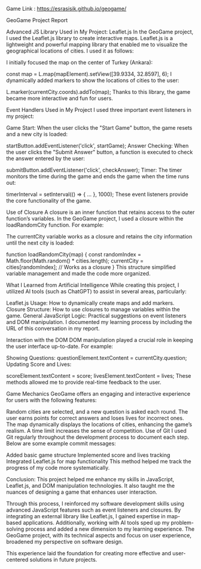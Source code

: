 Game Link :
https://esrasisik.github.io/geogame/

GeoGame Project Report

Advanced JS Library Used in My Project: Leaflet.js
In the GeoGame project, I used the Leaflet.js library to create interactive maps. Leaflet.js is a lightweight and powerful mapping library that enabled me to visualize the geographical locations of cities. I used it as follows:

I initially focused the map on the center of Turkey (Ankara):

const map = L.map(mapElement).setView([39.9334, 32.8597], 6);
I dynamically added markers to show the locations of cities to the user:

L.marker(currentCity.coords).addTo(map);
Thanks to this library, the game became more interactive and fun for users.

Event Handlers Used in My Project
I used three important event listeners in my project:

Game Start:
When the user clicks the "Start Game" button, the game resets and a new city is loaded:

startButton.addEventListener('click', startGame);
Answer Checking:
When the user clicks the "Submit Answer" button, a function is executed to check the answer entered by the user:

submitButton.addEventListener('click', checkAnswer);
Timer:
The timer monitors the time during the game and ends the game when the time runs out:

timerInterval = setInterval(() => { ... }, 1000);
These event listeners provide the core functionality of the game.

Use of Closure
A closure is an inner function that retains access to the outer function’s variables. In the GeoGame project, I used a closure within the loadRandomCity function. For example:

The currentCity variable works as a closure and retains the city information until the next city is loaded:

function loadRandomCity(map) {
    const randomIndex = Math.floor(Math.random() * cities.length);
    currentCity = cities[randomIndex]; // Works as a closure
}
This structure simplified variable management and made the code more organized.

What I Learned from Artificial Intelligence
While creating this project, I utilized AI tools (such as ChatGPT) to assist in several areas, particularly:

Leaflet.js Usage: How to dynamically create maps and add markers.
Closure Structure: How to use closures to manage variables within the game.
General JavaScript Logic: Practical suggestions on event listeners and DOM manipulation.
I documented my learning process by including the URL of this conversation in my report.

Interaction with the DOM
DOM manipulation played a crucial role in keeping the user interface up-to-date. For example:

Showing Questions:
questionElement.textContent = currentCity.question;
Updating Score and Lives:

scoreElement.textContent = score;
livesElement.textContent = lives;
These methods allowed me to provide real-time feedback to the user.

Game Mechanics
GeoGame offers an engaging and interactive experience for users with the following features:

Random cities are selected, and a new question is asked each round.
The user earns points for correct answers and loses lives for incorrect ones.
The map dynamically displays the locations of cities, enhancing the game’s realism.
A time limit increases the sense of competition.
Use of Git
I used Git regularly throughout the development process to document each step. Below are some example commit messages:

Added basic game structure
Implemented score and lives tracking
Integrated Leaflet.js for map functionality
This method helped me track the progress of my code more systematically.

Conclusion: This project helped me enhance my skills in JavaScript, Leaflet.js, and DOM manipulation technologies. It also taught me the nuances of designing a game that enhances user interaction.

Through this process, I reinforced my software development skills using advanced JavaScript features such as event listeners and closures. By integrating an external library like Leaflet.js, I gained expertise in map-based applications. Additionally, working with AI tools sped up my problem-solving process and added a new dimension to my learning experience. The GeoGame project, with its technical aspects and focus on user experience, broadened my perspective on software design.

This experience laid the foundation for creating more effective and user-centered solutions in future projects.


